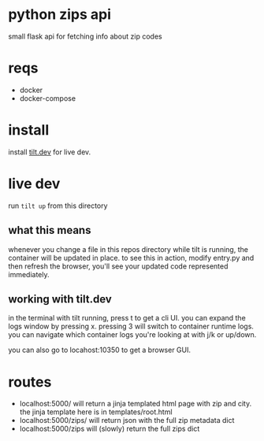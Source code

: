 # python zips api
small flask api for fetching info about zip codes

# reqs
- docker
- docker-compose

# install
install [tilt.dev](https://docs.tilt.dev/install.html) for live dev.

# live dev
run `tilt up` from this directory

## what this means
whenever you change a file in this repos directory while tilt is running, the container will be updated in place. to see this in action, modify entry.py and then refresh the browser, you'll see your updated code represented immediately.

## working with tilt.dev
in the terminal with tilt running, press t to get a cli UI. you can expand the logs window by pressing x. pressing 3 will switch to container runtime logs. you can navigate which container logs you're looking at with j/k or up/down.

you can also go to locahost:10350 to get a browser GUI.

# routes
- localhost:5000/<zipcode> will return a jinja templated html page with zip and city. the jinja template here is in templates/root.html
- localhost:5000/zips/<zipcode> will return json with the full zip metadata dict
- localhost:5000/zips will (slowly) return the full zips dict
